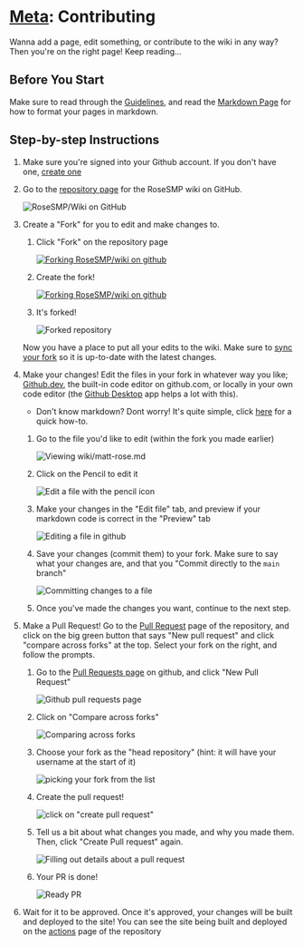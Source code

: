 # [Meta](/meta): Contributing
Wanna add a page, edit something, or contribute to the wiki in any way? Then you're on the right page! Keep reading...

## Before You Start

Make sure to read through the [Guidelines](guidelines), and read the [Markdown Page](markdown) for how to format your pages in markdown.

## Step-by-step Instructions

1. Make sure you're signed into your Github account. If you don't have one, [create one](https://github.com/join)

2. Go to the [repository page](https://github.com/RoseSMP/wiki) for the RoseSMP wiki on GitHub.

    ![RoseSMP/Wiki on GitHub](/src/github-rosesmp-wiki.png)

3. Create a "Fork" for you to edit and make changes to.

    1. Click "Fork" on the repository page

        [![Forking RoseSMP/wiki on github](/src/github-rosesmp-wiki-fork.png)](https://github.com/RoseSMP/wiki/fork)

    1. Create the fork!

        [![Forking RoseSMP/wiki on github](/src/github-rosesmp-wiki-forking.png)](https://github.com/RoseSMP/wiki/fork)

    1. It's forked! 

        ![Forked repository](/src/github-thekrafter-wiki-fork.png)

    Now you have a place to put all your edits to the wiki. Make sure to [sync your fork](syncing-forks) so it is up-to-date with the latest changes.   

4. Make your changes! Edit the files in your fork in whatever way you like; [Github.dev](https://github.dev/github/dev), the built-in code editor on github.com, or locally in your own code editor (the [Github Desktop](https://desktop.github.com/) app helps a lot with this).

    * Don't know markdown? Dont worry! It's quite simple, click [here](markdown) for a quick how-to.

    1. Go to the file you'd like to edit (within the fork you made earlier)

        ![Viewing wiki/matt-rose.md](/src/github-rosesmp-wiki-matt-rose.png)

    1. Click on the Pencil to edit it

        ![Edit a file with the pencil icon](/src/github-edit-file.png)

    1. Make your changes in the "Edit file" tab, and preview if your markdown code is correct in the "Preview" tab

        ![Editing a file in github](/src/github-editing-file.png)

    1. Save your changes (commit them) to your fork. Make sure to say what your changes are, and that you "Commit directly to the `main` branch"

        ![Committing changes to a file](/src/github-commit-file.png)

    1. Once you've made the changes you want, continue to the next step.


5. Make a Pull Request! Go to the [Pull Request](https://github.com/RoseSMP/wiki/pulls) page of the repository, and click on the big green button that says "New pull request" and click "compare across forks" at the top. Select your fork on the right, and follow the prompts.

    1. Go to the [Pull Requests page](https://github.com/RoseSMP/wiki/pulls) on github, and click "New Pull Request"

        ![Github pull requests page](/src/github-pull-requests.png)

    1. Click on "Compare across forks"

        ![Comparing across forks](/src/github-pr-across-forks.png)

    1. Choose your fork as the "head repository" (hint: it will have your username at the start of it)

        ![picking your fork from the list](/src/github-pr-choose-fork.png)

    1. Create the pull request!

        ![click on "create pull request"](/src/github-pr-create.png)

    1. Tell us a bit about what changes you made, and why you made them. Then, click "Create Pull request" again.

        ![Filling out details about a pull request](/src/github-pr-title%2Bdescription.png)

    1. Your PR is done!

        ![Ready PR](/src/github-pr-done.png)


6. Wait for it to be approved. Once it's approved, your changes will be built and deployed to the site! You can see the site being built and deployed on the [actions](https://github.com/RoseSMP/wiki/actions) page of the repository
